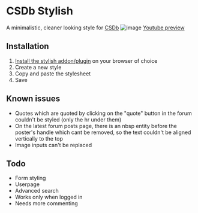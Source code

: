 # CSDb Stylish
A minimalistic, cleaner looking style for [CSDb](http://csdb.dk/)
![image](http://i.imgur.com/JjX5IWJ.png)
[Youtube preview](https://www.youtube.com/watch?v=mLMcTCREKf8)

## Installation
1. [Install the stylish addon/plugin](https://userstyles.org/) on your browser of choice
2. Create a new style
3. Copy and paste the stylesheet
4. Save

## Known issues
- Quotes which are quoted by clicking on the "quote" button in the forum couldn't be styled (only the hr under them)
- On the latest forum posts page, there is an nbsp entity before the poster's handle which cant be removed, so the text couldn't be aligned vertically to the top
- Image inputs can't be replaced

## Todo
- Form styling
- Userpage
- Advanced search
- Works only when logged in
- Needs more commenting